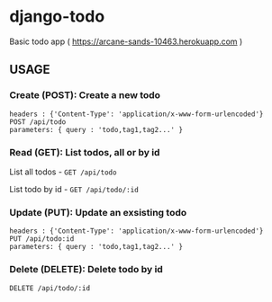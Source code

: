 # django-todo
Basic todo app ( https://arcane-sands-10463.herokuapp.com )

## USAGE

### Create (POST): Create a new todo

```
headers : {'Content-Type': 'application/x-www-form-urlencoded'}
POST /api/todo
parameters: { query : 'todo,tag1,tag2...' }
```

### Read (GET): List todos, all or by id

List all todos - `GET /api/todo`

List todo by id - `GET /api/todo/:id`

### Update (PUT): Update an exsisting todo

```
headers : {'Content-Type': 'application/x-www-form-urlencoded'}
PUT /api/todo:id
parameters: { query : 'todo,tag1,tag2...' }
```

### Delete (DELETE): Delete todo by id

```
DELETE /api/todo/:id
```
